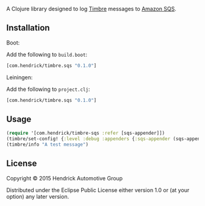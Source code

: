 A Clojure library designed to log [Timbre](https://github.com/ptaoussanis/timbre) messages to [Amazon SQS](https://aws.amazon.com/sqs/).

## Installation

Boot:

Add the following to `build.boot`:

```clojure
[com.hendrick/timbre.sqs "0.1.0"]
```

Leiningen:

Add the following to `project.clj`:

```clojure
[com.hendrick/timbre.sqs "0.1.0"]
```

## Usage

```clojure
(require '[com.hendrick/timbre-sqs :refer [sqs-appender]])
(timbre/set-config! {:level :debug :appenders {:sqs-appender (sqs-appender {:queue-name "test" :application-name "uber but for dolphins"})}})
(timbre/info "A test message")
```

## License

Copyright © 2015 Hendrick Automotive Group

Distributed under the Eclipse Public License either version 1.0 or (at
your option) any later version.
